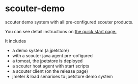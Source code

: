 # scouter-demo
scouter demo system with all pre-configured scouter products.

You can see detail instructions on [the quick start page.](https://github.com/scouter-project/scouter/blob/master/scouter.document/main/Quick-Start.md)

It includes
 - a demo system (a jpetstore)
 - with a scouter java agent pre-cofigured
 - a tomcat, the jpetstore is deployed
 - a scouter host agent with start scripts
 - a scouter client (on the release page)
 - jmeter & load senarioes to jpetstore demo system

